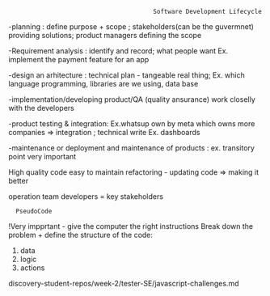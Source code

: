                                             Software Development Lifecycle

-planning : define purpose + scope ; stakeholders(can be the guvermnet) providing solutions; product managers defining the scope

-Requirement analysis : identify and record; what people want Ex. implement the payment feature for an app

-design an arhitecture : technical plan - tangeable real thing; Ex. which language programming, libraries are we using, data base

-implementation/developing product/QA (quality ansurance) work closelly with the developers

-product testing & integration: Ex.whatsup own by meta which owns more companies => integration ; technical write Ex. dashboards 

-maintenance or deployment and maintenance of products : ex. transitory point very important



High quality code
easy to maintain
refactoring - updating code => making it better 

operation team
developers = key stakeholders

      PseudoCode
!Very impprtant - give the computer the right instructions 
Break down the problem + define the structure of the code: 
1. data
2. logic
3. actions

discovery-student-repos/week-2/tester-SE/javascript-challenges.md
